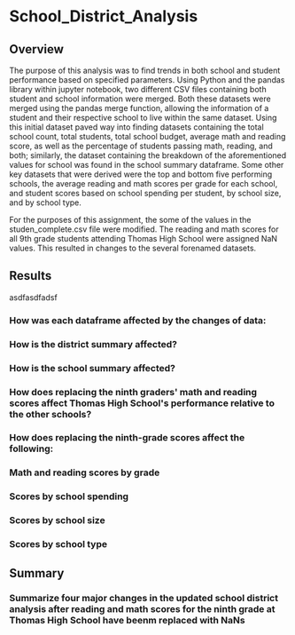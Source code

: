 # School_District_Analysis

## Overview
The purpose of this analysis was to find trends in both school and student performance based on specified parameters. Using Python and the pandas library within jupyter notebook, two different CSV files containing both student and school information were merged. Both these datasets were merged using the pandas merge function, allowing the information of a student and their respective school to live within the same dataset. Using this initial dataset paved way into finding datasets containing the total school count, total students, total school budget, average math and reading score, as well as the percentage of students passing math, reading, and both; similarly, the dataset containing the breakdown of the aforementioned values for school was found in the school summary dataframe. Some other key datasets that were derived were the top and bottom five performing schools, the average reading and math scores per grade for each school, and student scores based on school spending per student, by school size, and by school type. 

For the purposes of this assignment, the some of the values in the studen_complete.csv file were modified. The reading and math scores for all 9th grade students attending Thomas High School were assigned NaN values. This resulted in changes to the several forenamed datasets. 

## Results 
asdfasdfadsf

### How was each dataframe affected by the changes of data:
### How is the district summary affected?
### How is the school summary affected?
### How does replacing the ninth graders' math and reading scores affect Thomas High School's performance relative to the other schools?
### How does replacing the ninth-grade scores affect the following:
### Math and reading scores by grade
### Scores by school spending
### Scores by school size
### Scores by school type

## Summary
### Summarize four major changes in the updated school district analysis after reading and math scores for the ninth grade at Thomas High School have beenm replaced with NaNs
